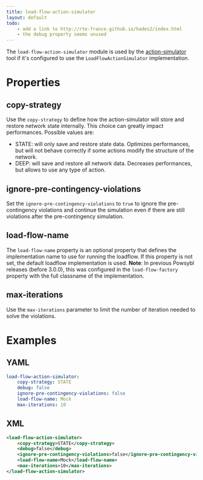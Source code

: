 ```yaml
---
title: load-flow-action-simulator
layout: default
todo:
    - add a link to http://rte-france.github.io/hades2/index.html
    - the debug property seems unused
---
```


The `load-flow-action-simulator` module is used by the [action-simulator](../../tools/action-simulator.md) tool if it's
configured to use the `LoadFlowActionSimulator` implementation.

# Properties

## copy-strategy
Use the `copy-strategy` to define how the action-simulator will store and restore network state internally. This choice
can greatly impact performances.
Possible values are:
- STATE: will only save and restore state data. Optimizes performances, but will not behave correctly if some actions
modify the structure of the network.
- DEEP: will save and restore all network data. Decreases performances, but allows to use any type of action.

## ignore-pre-contingency-violations
Set the `ignore-pre-contingency-violations` to `true` to ignore the pre-contingency violations and continue the
simulation even if there are still violations after the pre-contingency simulation.

## load-flow-name
The `load-flow-name` property is an optional property that defines the implementation name to use for running the loadflow. 
If this property is not set, the default loadflow implementation is used.
**Note**: In previous Powsybl releases (before 3.0.0), this was configured in the `load-flow-factory` property with the full classname of the implementation.

## max-iterations
Use the `max-iterations` parameter to limit the number of iteration needed to solve the violations.

# Examples

## YAML
```yaml
load-flow-action-simulator:
    copy-strategy: STATE
    debug: false
    ignore-pre-contingency-violations: false
    load-flow-name: Mock
    max-iterations: 10
```

## XML
```xml
<load-flow-action-simulator>
    <copy-strategy>STATE</copy-strategy>
    <debug>false</debug>
    <ignore-pre-contingency-violations>false</ignore-pre-contingency-violations>
    <load-flow-name>Mock</load-flow-name>
    <max-iterations>10</max-iterations>
</load-flow-action-simulator>
```
